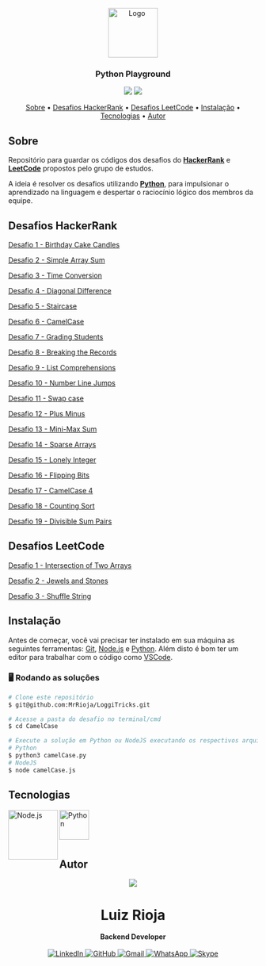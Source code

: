 <p align="center">
  <img src="./readme/py.png" alt="Logo" width="100"/>
  <br>
</p>
<h3 align="center">
Python Playground
</h3>

<p align="center">
  <img src="https://img.shields.io/static/v1?label=python&message=playground&color=blue&style=for-the-badge"/>
  <img src="https://img.shields.io/github/license/MrRioja/OmniStack-8?color=yellow&logo=License&style=for-the-badge"/>
</p>

<p align="center">
  <a href="#sobre">Sobre</a> •
  <a href="#desafios-hackerrank">Desafios HackerRank</a> •
  <a href="#desafios-leetcode">Desafios LeetCode</a> •
  <a href="#instalação">Instalação</a> •
  <a href="#tecnologias">Tecnologias</a> •
  <a href="#autor">Autor</a>
</p>

## Sobre

Repositório para guardar os códigos dos desafios do <strong><a href="https://www.hackerrank.com/">HackerRank</a></strong> e <strong><a href="https://leetcode.com/">LeetCode</a></strong> propostos pelo grupo de estudos.

A ideia é resolver os desafios utilizando
<strong><a href="https://www.python.org/">Python</a></strong>, para impulsionar o aprendizado na linguagem e despertar o raciocínio lógico dos membros da equipe.

## Desafios HackerRank

[Desafio 1 - Birthday Cake Candles](https://www.hackerrank.com/challenges/birthday-cake-candles/problem)

[Desafio 2 - Simple Array Sum](https://www.hackerrank.com/challenges/simple-array-sum/problem)

[Desafio 3 - Time Conversion](https://www.hackerrank.com/challenges/time-conversion/problem)

[Desafio 4 - Diagonal Difference](https://www.hackerrank.com/challenges/diagonal-difference/problem)

[Desafio 5 - Staircase](https://www.hackerrank.com/challenges/staircase/problem)

[Desafio 6 - CamelCase](https://www.hackerrank.com/challenges/camelcase/problem)

[Desafio 7 - Grading Students](https://www.hackerrank.com/challenges/grading/problem)

[Desafio 8 - Breaking the Records](https://www.hackerrank.com/challenges/breaking-best-and-worst-records/problem)

[Desafio 9 - List Comprehensions](https://www.hackerrank.com/challenges/list-comprehensions/problem)

[Desafio 10 - Number Line Jumps](https://www.hackerrank.com/challenges/kangaroo/problem)

[Desafio 11 - Swap case](https://www.hackerrank.com/challenges/swap-case/problem)

[Desafio 12 - Plus Minus](https://www.hackerrank.com/challenges/three-month-preparation-kit-plus-minus/problem)

[Desafio 13 - Mini-Max Sum](https://www.hackerrank.com/challenges/mini-max-sum/problem?h_r=internal-search)

[Desafio 14 - Sparse Arrays](https://www.hackerrank.com/challenges/sparse-arrays/problem?h_r=internal-search)

[Desafio 15 - Lonely Integer](https://www.hackerrank.com/challenges/three-month-preparation-kit-lonely-integer/problem)

[Desafio 16 - Flipping Bits](https://www.hackerrank.com/challenges/flipping-bits/problem)

[Desafio 17 - CamelCase 4](https://www.hackerrank.com/challenges/three-month-preparation-kit-camel-case/problem)

[Desafio 18 - Counting Sort](https://www.hackerrank.com/challenges/countingsort1/problem)

[Desafio 19 - Divisible Sum Pairs](https://www.hackerrank.com/challenges/divisible-sum-pairs/problem)

## Desafios LeetCode

[Desafio 1 - Intersection of Two Arrays](https://leetcode.com/problems/intersection-of-two-arrays/)

[Desafio 2 - Jewels and Stones](https://leetcode.com/problems/jewels-and-stones/)

[Desafio 3 - Shuffle String](https://leetcode.com/problems/shuffle-string/)

## Instalação

Antes de começar, você vai precisar ter instalado em sua máquina as seguintes ferramentas:
[Git](https://git-scm.com), [Node.js](https://nodejs.org/en/) e [Python](https://www.python.org/).
Além disto é bom ter um editor para trabalhar com o código como [VSCode](https://code.visualstudio.com/).

### 🖥 Rodando as soluções

```bash
# Clone este repositório
$ git@github.com:MrRioja/LoggiTricks.git

# Acesse a pasta do desafio no terminal/cmd
$ cd CamelCase

# Execute a solução em Python ou NodeJS executando os respectivos arquivos que estarão dentro das pastas dos desafios
# Python
$ python3 camelCase.py
# NodeJS
$ node camelCase.js
```

## Tecnologias

<img align="left" src="https://profilinator.rishav.dev/skills-assets/nodejs-original-wordmark.svg" alt="Node.js" height="100" />

<img align="left" src="./readme/py.png" alt="Python" height="60" />

<br><br><br><br>

## Autor

<div align="center">
<img src="https://images.weserv.nl/?url=avatars.githubusercontent.com/u/55336456?v=4&h=100&w=100&fit=cover&mask=circle&maxage=7d" />
<h1>Luiz Rioja</h1>
<strong>Backend Developer</strong>
<br/>
<br/>

<a href="https://linkedin.com/in/luizrioja" target="_blank">
<img alt="LinkedIn" src="https://img.shields.io/badge/linkedin-%230077B5.svg?style=for-the-badge&logo=linkedin&logoColor=white"/>
</a>

<a href="https://github.com/mrrioja" target="_blank">
<img alt="GitHub" src="https://img.shields.io/badge/github-%23121011.svg?style=for-the-badge&logo=github&logoColor=white"/>
</a>

<a href="mailto:lulyrioja@gmail.com?subject=Fala%20Dev" target="_blank">
<img alt="Gmail" src="https://img.shields.io/badge/Gmail-D14836?style=for-the-badge&logo=gmail&logoColor=white" />
</a>

<a href="https://api.whatsapp.com/send?phone=5511933572652" target="_blank">
<img alt="WhatsApp" src="https://img.shields.io/badge/WhatsApp-25D366?style=for-the-badge&logo=whatsapp&logoColor=white"/>
</a>

<a href="https://join.skype.com/invite/tvBbOq03j5Uu" target="_blank">
<img alt="Skype" src="https://img.shields.io/badge/SKYPE-%2300AFF0.svg?style=for-the-badge&logo=Skype&logoColor=white"/>
</a>

<br/>
<br/>
</div>
